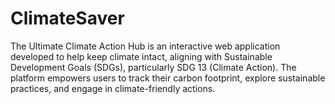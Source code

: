 # ClimateSaver
The Ultimate Climate Action Hub is an interactive web application developed to help keep climate intact, aligning with Sustainable Development Goals (SDGs), particularly SDG 13 (Climate Action). The platform empowers users to track their carbon footprint, explore sustainable practices, and engage in climate-friendly actions.
